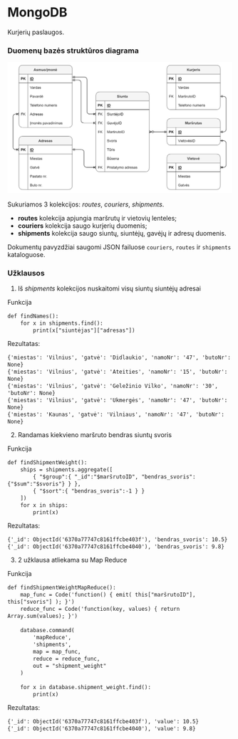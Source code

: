 # MongoDB

Kurjerių paslaugos.

### Duomenų bazės struktūros diagrama
![Duomenų bazės diagrama](db_diagrama.png)

Sukuriamos 3 kolekcijos: *routes*, *couriers*, *shipments*.
* **routes** kolekcija apjungia maršrutų ir vietovių lenteles;
* **couriers** kolekcija saugo kurjerių duomenis;
* **shipments** kolekcija saugo siuntų, siuntėjų, gavėjų ir adresų duomenis.

Dokumentų pavyzdžiai saugomi JSON failuose `couriers`, `routes` ir `shipments` kataloguose.

### Užklausos

1. Iš *shipments* kolekcijos nuskaitomi visų siuntų siuntėjų adresai

Funkcija
```
def findNames():
    for x in shipments.find():
        print(x["siuntėjas"]["adresas"])
```
Rezultatas:
```
{'miestas': 'Vilnius', 'gatvė': 'Didlaukio', 'namoNr': '47', 'butoNr': None}
{'miestas': 'Vilnius', 'gatvė': 'Ateities', 'namoNr': '15', 'butoNr': None}
{'miestas': 'Vilnius', 'gatvė': 'Geležinio Vilko', 'namoNr': '30', 'butoNr': None}
{'miestas': 'Vilnius', 'gatvė': 'Ukmergės', 'namoNr': '47', 'butoNr': None}
{'miestas': 'Kaunas', 'gatvė': 'Vilniaus', 'namoNr': '47', 'butoNr': None}
```
2. Randamas kiekvieno maršruto bendras siuntų svoris

Funkcija
```
def findShipmentWeight():
    ships = shipments.aggregate([
        { "$group":{ "_id":"$maršrutoID", "bendras_svoris":{"$sum":"$svoris"} } },
        { "$sort":{ "bendras_svoris":-1 } }
    ])
    for x in ships:
        print(x)
```
Rezultatas:
```
{'_id': ObjectId('6370a77747c8161ffcbe403f'), 'bendras_svoris': 10.5}
{'_id': ObjectId('6370a77747c8161ffcbe4040'), 'bendras_svoris': 9.8}
```
3. 2 užklausa atliekama su Map Reduce

Funkcija
```
def findShipmentWeightMapReduce():
    map_func = Code('function() { emit( this["maršrutoID"], this["svoris"] ); }')
    reduce_func = Code('function(key, values) { return Array.sum(values); }')

    database.command(
        'mapReduce',
        'shipments',
        map = map_func,
        reduce = reduce_func,
        out = "shipment_weight"
    )

    for x in database.shipment_weight.find():
        print(x)
```
Rezultatas:
```
{'_id': ObjectId('6370a77747c8161ffcbe403f'), 'value': 10.5}
{'_id': ObjectId('6370a77747c8161ffcbe4040'), 'value': 9.8}
```
